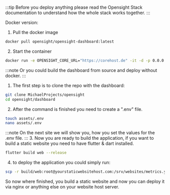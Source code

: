 :::tip
Before you deploy anything please read the Opensight Stack documentation to understand how the whole stack works together.
:::

Docker version:
1. Pull the docker image
```bash
docker pull opensight/opensight-dashboard:latest
```

2. Start the container
```bash
docker run -e OPENSIGHT_CORE_URL="https://corehost.de" -it -d -p 0.0.0.0:8080:80 michaellichtenecker/opensight_dashboard:latest
```


:::note
Or you could build the dashboard from source and deploy without docker.
:::


1. The first step is to clone the repo with the dashboard:
```bash
git clone MichaelProjects/opensight
cd opensight/dashboard
```
2. After the command is finished you need to create a ".env" file.
```bash 
touch assets/.env
nano assets/.env
```
:::note
On the next site we will show you, how you set the values for the .env file.
:::
3. Now you are ready to build the application, if you want to build a static website you need to have flutter & dart installed.
```bash
flutter build web --release
```

4. to deploy the application you could simply run:
```bash
scp -r build/web:root@yourstaticwebsitehost.com:/srv/websites/metrics.yourcompany.com
```

So now where finished, you build a static website and now you can deploy it via nginx or anything else on your website host server.
